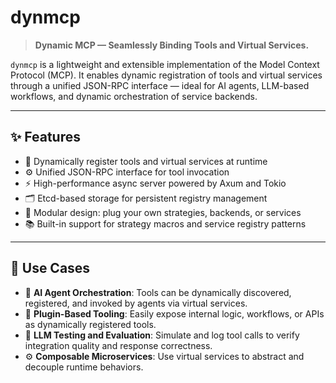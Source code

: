# dynmcp

> **Dynamic MCP — Seamlessly Binding Tools and Virtual Services.**

`dynmcp` is a lightweight and extensible implementation of the Model Context Protocol (MCP). It enables dynamic registration of tools and virtual services through a unified JSON-RPC interface — ideal for AI agents, LLM-based workflows, and dynamic orchestration of service backends.

---

## ✨ Features

- 🧠 Dynamically register tools and virtual services at runtime
- ⚙️ Unified JSON-RPC interface for tool invocation
- ⚡ High-performance async server powered by Axum and Tokio
- 🗂 Etcd-based storage for persistent registry management
- 🧩 Modular design: plug your own strategies, backends, or services
- 📚 Built-in support for strategy macros and service registry patterns

---

## 🧠 Use Cases

- 🤖 **AI Agent Orchestration**: Tools can be dynamically discovered, registered, and invoked by agents via virtual services.
- 🔌 **Plugin-Based Tooling**: Easily expose internal logic, workflows, or APIs as dynamically registered tools.
- 🧪 **LLM Testing and Evaluation**: Simulate and log tool calls to verify integration quality and response correctness.
- ⚙️ **Composable Microservices**: Use virtual services to abstract and decouple runtime behaviors.
